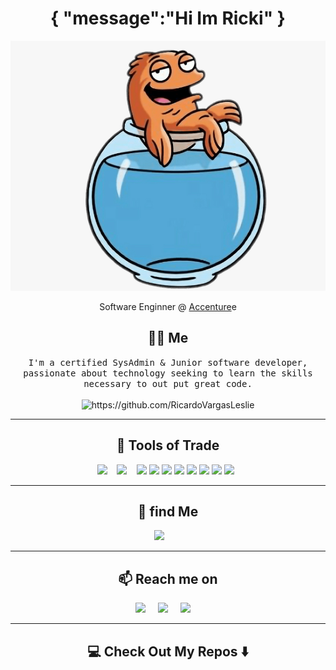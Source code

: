 <!--
**Ileriayo/ileriayo** is a ✨ _special_ ✨ repository because its `README.md` (this file) appears on your GitHub profile.
--->  

<h1 align="center"> {
"message":"Hi Im Ricki"
} </h1>
<div align="center">
  <img src="/images/sss.PNG" alt="header"  height="400" height="250"/>
</div>
<p align="center"> Software Enginner @ <a href="https://github.com/Accenture">Accenture</a>e</p>
<h2 align="center"> 👨‍💻 Me</h2>
<p align="center">
  <samp>I'm a certified SysAdmin & Junior software developer, passionate about technology seeking to learn the skills necessary to out put great code.
  </samp>
  <br> <br>
  <img src="https://komarev.com/ghpvc/?username=RicardoVargasLeslie" alt="https://github.com/RicardoVargasLeslie" />
</p>

<hr>

<h2 align="center"> 🔭 Tools of Trade</h2>
<p align="center" style=padding: 3px>
 <img src="https://img.shields.io/badge/java-%23ED8B00.svg?&style=for-the-badge&logo=java&logoColor=white"/>&nbsp;&nbsp;&nbsp;
  <img src="https://img.shields.io/badge/git%20-%23F05033.svg?&style=for-the-badge&logo=git&logoColor=white"/>&nbsp;&nbsp;&nbsp;
  <img src="https://img.shields.io/badge/javascript%20-%23323330.svg?&style=for-the-badge&logo=javascript&logoColor=%23F7DF1E"/>
    <img src="https://img.shields.io/badge/spring%20-%236DB33F.svg?&style=for-the-badge&logo=spring&logoColor=white"/>
    <img src="https://img.shields.io/badge/react%20-%2320232a.svg?&style=for-the-badge&logo=react&logoColor=%2361DAFB"/>
    <img src="https://img.shields.io/badge/apache%20-%23D42029.svg?&style=for-the-badge&logo=apache&logoColor=white"/>
    <img src="https://img.shields.io/badge/docker%20-%230db7ed.svg?&style=for-the-badge&logo=docker&logoColor=white"/>
    <img src="https://img.shields.io/badge/mysql-%2300f.svg?&style=for-the-badge&logo=mysql&logoColor=white"/>
    <img src="https://img.shields.io/badge/Openstack-%23f01742.svg?&style=for-the-badge&logo=openstack&logoColor=white"/>
    <img src="https://img.shields.io/badge/shell_script%20-%23121011.svg?&style=for-the-badge&logo=gnu-bash&logoColor=white"/>&nbsp;&nbsp;
</p>



<hr>

<h2 align="center">💬 find Me</h2>
<p align="center" align='right'>
  <a target="_blank"href="https://github.com/RicardoVargasLeslie"><img src="https://img.shields.io/badge/dev.to-%2312100E.svg?&style=for-the-badge&logo=dev.to&logoColor=white" /></a>&nbsp;&nbsp;&nbsp;
&nbsp;&nbsp;&nbsp;
</p>

<hr>

<h2  align="center">📫 Reach me on</h2>
<p align="center">
  <a target="_blank"href="https://www.linkedin.com/in/ricardo-jos%C3%A9-vargas-leslie-235747143/"><img src="https://img.shields.io/badge/linkedin-%230077B5.svg?&style=for-the-badge&logo=linkedin&logoColor=white" /></a>&nbsp;&nbsp;&nbsp;&nbsp;
  <a target="_blank"href=""><img src="https://img.shields.io/badge/twitter-%231DA1F2.svg?&style=for-the-badge&logo=twitter&logoColor=white" /></a>&nbsp;&nbsp;&nbsp;&nbsp;
  <a href="mailto:ricardovargasleslie@gmail.com?subject=Hello%20Ileri,%20From%20Github"><img src="https://img.shields.io/badge/gmail-%23D14836.svg?&style=for-the-badge&logo=gmail&logoColor=white" /></a>&nbsp;&nbsp;&nbsp;&nbsp;
</p>

<hr>


<h2  align="center">💻 Check Out My Repos ⬇️ </h2>

